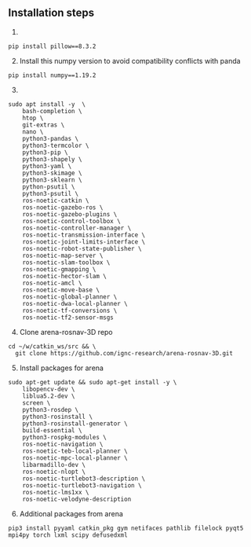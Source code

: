 ## Installation steps
1)
```shell
pip install pillow==8.3.2
```
2) Install this numpy version to avoid compatibility conflicts with panda
```shell
pip install numpy==1.19.2 
```
3) 
```shell
sudo apt install -y  \
	bash-completion \
	htop \
	git-extras \
	nano \
	python3-pandas \
	python3-termcolor \
	python3-pip \
	python3-shapely \
	python3-yaml \
	python3-skimage \
	python3-sklearn \
	python-psutil \
	python3-psutil \
	ros-noetic-catkin \
	ros-noetic-gazebo-ros \
	ros-noetic-gazebo-plugins \
	ros-noetic-control-toolbox \
	ros-noetic-controller-manager \
	ros-noetic-transmission-interface \
	ros-noetic-joint-limits-interface \
	ros-noetic-robot-state-publisher \
	ros-noetic-map-server \
	ros-noetic-slam-toolbox \
	ros-noetic-gmapping \
	ros-noetic-hector-slam \
	ros-noetic-amcl \
	ros-noetic-move-base \
	ros-noetic-global-planner \
	ros-noetic-dwa-local-planner \
	ros-noetic-tf-conversions \
	ros-noetic-tf2-sensor-msgs 
```
4) Clone arena-rosnav-3D repo
```shell
cd ~/w/catkin_ws/src && \
  git clone https://github.com/ignc-research/arena-rosnav-3D.git
```
5) Install packages for arena
```shell
sudo apt-get update && sudo apt-get install -y \
	libopencv-dev \
	liblua5.2-dev \
	screen \
	python3-rosdep \
	python3-rosinstall \
	python3-rosinstall-generator \
	build-essential \
	python3-rospkg-modules \
	ros-noetic-navigation \
	ros-noetic-teb-local-planner \
	ros-noetic-mpc-local-planner \
	libarmadillo-dev \
	ros-noetic-nlopt \
	ros-noetic-turtlebot3-description \
	ros-noetic-turtlebot3-navigation \
	ros-noetic-lms1xx \
	ros-noetic-velodyne-description 
```
6) Additional packages from arena
```shell		
pip3 install pyyaml catkin_pkg gym netifaces pathlib filelock pyqt5 mpi4py torch lxml scipy defusedxml
```
